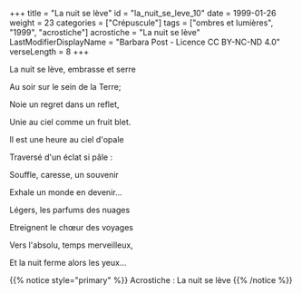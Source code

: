 +++
title = "La nuit se lève"
id = "la_nuit_se_leve_10"
date = 1999-01-26
weight = 23
categories = ["Crépuscule"]
tags = ["ombres et lumières", "1999", "acrostiche"]
acrostiche = "La nuit se lève"
LastModifierDisplayName = "Barbara Post - Licence CC BY-NC-ND 4.0"
verseLength = 8
+++

La nuit se lève, embrasse et serre

Au soir sur le sein de la Terre;

Noie un regret dans un reflet,

Unie au ciel comme un fruit blet.

Il est une heure au ciel d'opale

Traversé d'un éclat si pâle :

Souffle, caresse, un souvenir

Exhale un monde en devenir...

Légers, les parfums des nuages

Etreignent le chœur des voyages

Vers l'absolu, temps merveilleux,

Et la nuit ferme alors les yeux...

{{% notice style="primary" %}}
Acrostiche : La nuit se lève
{{% /notice %}}

